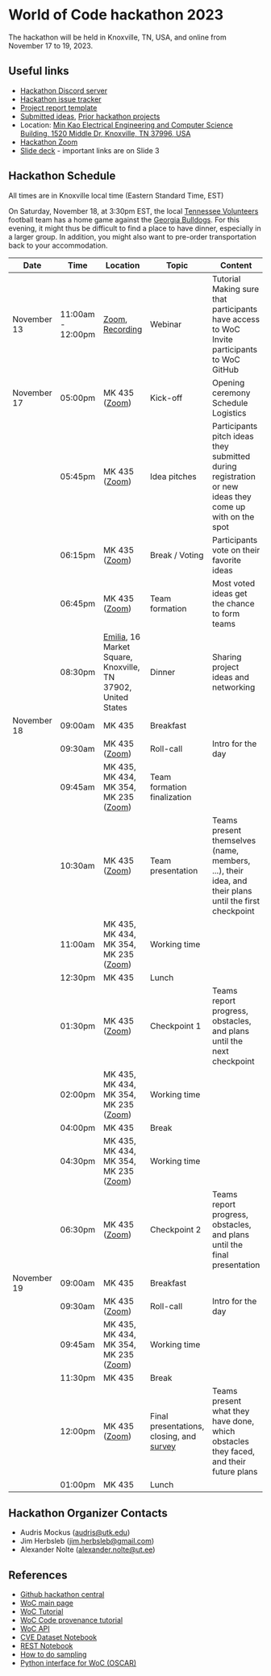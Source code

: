 # World of Code hackathon 2023

The hackathon will be held in Knoxville, TN, USA, and online from November 17 to 19, 2023.

## Useful links
- [Hackathon Discord server](https://bit.ly/woc2023discord)
- [Hackathon issue tracker](https://github.com/woc-hack/hackathon-knoxville-2023/issues)
- [Project report template](https://github.com/woc-hack/hackathon-knoxville-2023/blob/main/project_template.md)
- [Submitted ideas](https://github.com/woc-hack/hackathon-knoxville-2023/blob/main/ideas.md), [Prior hackathon projects](https://github.com/woc-hack/hackathon-knoxville-2023/blob/main/prior_projects.md)
- Location: [Min Kao Electrical Engineering and Computer Science Building, 1520 Middle Dr, Knoxville, TN 37996, USA](https://maps.app.goo.gl/TvFNNs8CaDxmqRbx8)
- [Hackathon Zoom](https://bit.ly/woc2023zoom)
- [Slide deck](https://docs.google.com/presentation/d/15K9um7ka-JdyOIVtp80myF-cwSdvTbql/edit?usp=sharing&ouid=109244461377084520186&rtpof=true&sd=true) - important links are on Slide 3

## Hackathon Schedule

All times are in Knoxville local time (Eastern Standard Time, EST)

On Saturday, November 18, at 3:30pm EST, the local [Tennessee Volunteers](https://utsports.com/sports/football) football team has a home game against the [Georgia Bulldogs](https://georgiadogs.com/sports/football). For this evening, it might thus be difficult to find a place to have dinner, especially in a larger group. In addition, you might also want to pre-order transportation back to your accommodation.

| Date | Time | Location | Topic | Content |
| --- | --- | --- | --- | --- |
| November 13 | 11:00am - 12:00pm | [Zoom](https://ut-ee.zoom.us/j/94814872450?pwd=eVplZkFFVTRpazB5VHdsbmdUYmxhdz09), [Recording](https://drive.google.com/file/d/1vA1dlnoAf-2JMorIXVcmDpTl2Xe5GDRN/view?usp=sharing) | Webinar | Tutorial <br/> Making sure that participants have access to WoC <br/> Invite participants to WoC GitHub |
| November 17 | 05:00pm | MK 435 ([Zoom](https://bit.ly/woc2023zoom)) | Kick-off | Opening ceremony <br/> Schedule <br/> Logistics |
| | 05:45pm | MK 435 ([Zoom](https://bit.ly/woc2023zoom)) | Idea pitches | Participants pitch ideas they submitted during registration or new ideas they come up with on the spot |
| | 06:15pm | MK 435 ([Zoom](https://bit.ly/woc2023zoom)) | Break / Voting | Participants vote on their favorite ideas |
| | 06:45pm | MK 435 ([Zoom](https://bit.ly/woc2023zoom)) | Team formation | Most voted ideas get the chance to form teams |
| | 08:30pm | [Emilia](https://maps.app.goo.gl/YoGTjKVpU4Dm4uPV9), 16 Market Square, Knoxville, TN 37902, United States | Dinner | Sharing project ideas and networking |
| November 18 | 09:00am | MK 435 | Breakfast | |
| | 09:30am | MK 435 ([Zoom](https://bit.ly/woc2023zoom)) | Roll-call | Intro for the day |
| | 09:45am | MK 435, MK 434, MK 354, MK 235 ([Zoom](https://bit.ly/woc2023zoom)) | Team formation finalization | |
| | 10:30am | MK 435 ([Zoom](https://bit.ly/woc2023zoom)) | Team presentation | Teams present themselves (name, members, ...), their idea, and their plans until the first checkpoint |
| | 11:00am | MK 435, MK 434, MK 354, MK 235 ([Zoom](https://bit.ly/woc2023zoom)) | Working time | |
| | 12:30pm | MK 435 | Lunch | |
| | 01:30pm | MK 435 ([Zoom](https://bit.ly/woc2023zoom)) | Checkpoint 1 | Teams report progress, obstacles, and plans until the next checkpoint |
| | 02:00pm | MK 435, MK 434, MK 354, MK 235 ([Zoom](https://bit.ly/woc2023zoom)) | Working time | |
| | 04:00pm | MK 435 | Break | |
| | 04:30pm | MK 435, MK 434, MK 354, MK 235 ([Zoom](https://bit.ly/woc2023zoom)) | Working time | |
| | 06:30pm | MK 435 ([Zoom](https://bit.ly/woc2023zoom)) | Checkpoint 2 | Teams report progress, obstacles, and plans until the final presentation |
| November 19 | 09:00am | MK 435 | Breakfast | |
| | 09:30am | MK 435 ([Zoom](https://bit.ly/woc2023zoom)) | Roll-call | Intro for the day |
| | 09:45am | MK 435, MK 434, MK 354, MK 235 ([Zoom](https://bit.ly/woc2023zoom)) | Working time | |
| | 11:30pm | MK 435 | Break | |
| | 12:00pm | MK 435 ([Zoom](https://bit.ly/woc2023zoom)) | Final presentations, closing, and [survey](https://bit.ly/woc2023survey) | Teams present what they have done, which obstacles they faced, and their future plans |
| | 01:00pm | MK 435 | Lunch | |

## Hackathon Organizer Contacts
* Audris Mockus (audris@utk.edu)
* Jim Herbsleb (jim.herbsleb@gmail.com)
* Alexander Nolte (alexander.nolte@ut.ee)

## References
- [Github hackathon central](https://github.com/woc-hack)
- [WoC main page](https://worldofcode.org/)
- [WoC Tutorial](https://github.com/woc-hack/tutorial/blob/master/README.md)
- [WoC Code provenance tutorial](https://docs.google.com/presentation/d/11YTKvweL3MNiCYWNhIxyIhTTMO6FIzNuctx9VpP9fIs/edit?usp=sharing)
- [WoC API](https://bitbucket.org/swsc/lookup/src/master/README.md)
- [CVE Dataset Notebook](https://github.com/woc-hack/hackathon-knoxville-2023/blob/main/CVEJupyter.ipynb)
- [REST Notebook](https://github.com/woc-hack/hackathon-knoxville-2023/blob/main/RESTJupyter.ipynb)
- [How to do sampling](https://github.com/woc-hack/hackathon-knoxville-2023/blob/main/sampling-resource.md)
- [Python interface for WoC (OSCAR)](https://github.com/ssc-oscar/oscar.py)
